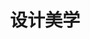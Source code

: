 ---
pageName: examination
title: 设计美学
period: 2016年01月
courseID: "04026"
description: 注意事项：<br />1. 本试卷分为两部分，第一部分为选择题，第二部分为非选择题。<br />2. 应考者必须按试题顺序在答题卡指定位置上作答，答在试卷上无效。<br />3. 涂写部分、画图部分必须使用2B铅笔，书写部分必须使用黑色字迹签字笔。
sections:
  - title: 选择题
    topics: 
      - title: 单项选择题（本大题共 20 小题，每小题 1 分，共 20 分）<br />在每小题列出的四个备选项中只有一个是符合题目要求的，请将其代码填写在题后的括号内。错选、多选或未选均无分。
        quetions: 
          - title: 认为“美学是研究美和美的规律”是把认识重点放在了审美的
            type: radio
            options:
              - answer: 主体方面
                isTrue: false
              - answer: 客体方面
                isTrue: false
              - answer: 主客体结合
                isTrue: false
              - answer: 主客体间的审美关系
                isTrue: false
          - title: 人类实践活动中存在大量审美现象，其中最高级、最典型的是
            type: radio
            options:
              - answer: 艺术活动
                isTrue: false
              - answer: 建筑活动
                isTrue: false
              - answer: 体育活动 
                isTrue: false
              - answer: 农业活动 
                isTrue: false
          - title: 美学成为一门独立学科的标志是1750年出版了
            type: radio
            options:
              - answer: 柏拉图的《大希庇阿斯》
                isTrue: false
              - answer: 亚里士多德的《诗学》
                isTrue: false
              - answer: 鲍姆加登的《美学》
                isTrue: false
              - answer: 黑格尔的《美学》
                isTrue: false
          - title: “言有尽而意无穷”，说明审美对象具有
            type: radio
            options:
              - answer: 封闭性
                isTrue: false
              - answer: 开放性
                isTrue: false
              - answer: 虚拟性
                isTrue: false
              - answer: 主观性
                isTrue: false
          - title: “胸中之竹、并非眼中之竹”，说明审美对象具有
            type: radio
            options:
              - answer: 非实体性
                isTrue: false
              - answer: 封闭性
                isTrue: false
              - answer: 限定性
                isTrue: false
              - answer: 真实性
                isTrue: false
          - title: 审美发生的重要标志是
            type: radio
            options:
              - answer: 原始审美意识
                isTrue: false
              - answer: 审美活动
                isTrue: false
              - answer: 审美现象
                isTrue: false
              - answer: 审美判断
                isTrue: false
          - title: “石穿空，惊涛拍岸”其意境在审美形态中属于
            type: radio
            options:
              - answer: 崇高
                isTrue: false
              - answer: 优美
                isTrue: false
              - answer: 荒诞
                isTrue: false
              - answer: 丑
                isTrue: false
          - title: 在西方美学史上，真正奠定了悲剧理论基础的是
            type: radio
            options:
              - answer: 柏拉图
                isTrue: false
              - answer: 亚里士多德
                isTrue: false
              - answer: 黑格尔
                isTrue: false
              - answer: 马克思
                isTrue: false
          - title: 第一部专门研究丑的美学专著是
            type: radio
            options:
              - answer: 鲍姆嘉通《美学》
                isTrue: false
              - answer: 黑格尔《哲学史讲演录》
                isTrue: false
              - answer: 克罗齐《美学原理》
                isTrue: false
              - answer: 罗森克兰兹《丑的美学》
                isTrue: false
          - title: 认为理性只是直观知识的摹写，近似于“镶嵌画中的碎片”的直观主义思想家是
            type: radio
            options:
              - answer: 叔本华
                isTrue: false
              - answer: 尼采
                isTrue: false
              - answer: 柏格森
                isTrue: false
              - answer: 克罗齐
                isTrue: false
          - title: 下述活动不带功利色彩的是
            type: radio
            options:
              - answer: 物质活动
                isTrue: false
              - answer: 科学研究
                isTrue: false
              - answer: 审美活动
                isTrue: false
              - answer: 道德活动
                isTrue: false
          - title: “睹物恩人”、“爱屋及乌”属于想象中的
            type: radio
            options:
              - answer: 类似联想
                isTrue: false
              - answer: 对比联想
                isTrue: false
              - answer: 接近联想
                isTrue: false
              - answer: 再造性联想
                isTrue: false
          - title: 将判断力划分为“规定判断力”和“反思判断力”的哲学家是
            type: radio
            options:
              - answer: 黑格尔
                isTrue: false
              - answer: 康德
                isTrue: false
              - answer: 席勒
                isTrue: false
              - answer: 歌德
                isTrue: false
          - title: 认为艺术起源于集体壳意识的哲学家是
            type: radio
            options:
              - answer: 弗洛依德
                isTrue: false
              - answer: 荣格
                isTrue: false
              - answer: 斯宾塞
                isTrue: false
              - answer: 柏格森
                isTrue: false
          - title: 下列不属于艺术范畴的是
            type: radio
            options:
              - answer: 绘画作品
                isTrue: false
              - answer: 音乐作品
                isTrue: false
              - answer: 科技作品
                isTrue: false
              - answer: 曲艺作品
                isTrue: false
          - title: 位于艺术品层次结构第二层次的是
            type: radio
            options:
              - answer: 形式符号层
                isTrue: false
              - answer: 物质实在层
                isTrue: false
              - answer: 意象世界层
                isTrue: false
              - answer: 意境超验层
                isTrue: false
          - title: 关于“意象”的“意”与“象”关系描述错误的是
            type: radio
            options:
              - answer: “意”无“象”无法显现
                isTrue: false
              - answer: “象”无“意”便空洞肤浅
                isTrue: false
              - answer: “象”以“意”为灵魂
                isTrue: false
              - answer: 二者是机械相加的关系
                isTrue: false
          - title: 从艺术品存在方式看，不属于其基本特征的是
            type: radio
            options:
              - answer: 他律性
                isTrue: false
              - answer: 形式符号性
                isTrue: false
              - answer: 开放性
                isTrue: false
              - answer: 封闭性
                isTrue: false
          - title: 属于时间艺术的是
            type: radio
            options:
              - answer: 雕塑
                isTrue: false
              - answer: 音乐
                isTrue: false
              - answer: 绘画
                isTrue: false
              - answer: 建筑
                isTrue: false
          - title: 席勒提出“审美教育”概念的著作是
            type: radio
            options:
              - answer: 《理想国》
                isTrue: false
              - answer: 《诗艺》
                isTrue: false
              - answer: 《为诗辩护》
                isTrue: false
              - answer: 《美育书简》
                isTrue: false
      - title: 多项选择题（本大题共54 小题，每小题 2 分，共 10 分）<br />在每小题列出的五个备选项中至少有两个是符合题目要求的，请将其代码填写在题后的括号内。错选、多选、少选或未选均无分。
        quetions: 
          - title: 席勒提出“审美教育”概念的著作是
            type: checkbox
            options:
              - answer: 审美意识
                isTrue: false
              - answer: 审美需求
                isTrue: false
              - answer: 美学思想
                isTrue: false
              - answer: 美学学科
                isTrue: false
              - answer: 审美经验
                isTrue: false
          - title: 审美活动的动力机制包括
            type: checkbox
            options:
              - answer: 审美需要
                isTrue: false
              - answer: 审美理想
                isTrue: false
              - answer: 审美关系
                isTrue: false
              - answer: 审美趣味
                isTrue: false
              - answer: 审美现象
                isTrue: false
          - title: 审美经验中作用最大的有
            type: checkbox
            options:
              - answer: 触觉
                isTrue: false
              - answer: 视觉
                isTrue: false
              - answer: 味觉
                isTrue: false
              - answer: 嗅觉
                isTrue: false
              - answer: 听觉
                isTrue: false
          - title: 关于意境的“有我之境”描述正确的是
            type: checkbox
            options:
              - answer: 意境的一种类型
                isTrue: false
              - answer: 由近代著名学者王国维在《人间词话》中提出
                isTrue: false
              - answer: 主观色彩明显
                isTrue: false
              - answer: 将“我”之情以较外露的方式投射到物象上
                isTrue: false
              - answer: 创作主体隐在艺术意象后面
                isTrue: false
          - title: 美育具有诉诸感性的基本特点，其表现是
            type: checkbox
            options:
              - answer: 以情感为中介
                isTrue: false
              - answer: 具有吸引力的感性对象
                isTrue: false
              - answer: 从外部强加于人
                isTrue: false
              - answer: 以形象为基础
                isTrue: false
              - answer: 直接推理
                isTrue: false
  - title: 非选择题
    topics: 
      - title: 名词解释题（本大题共 4 小题，每小题 3 分，共 12 分）
        quetions: 
          - title: 审美趣味
            type: textarea
            answer: 
          - title: 喻象
            type: textarea
            answer: 
          - title: 艺术的认识作用
            type: textarea
            answer: 
          - title: 灵感
            type: textarea
            answer: 
      - title: 简答题（本大题共 4 小题，每小题 7 分，共 28 分）
        quetions: 
          - title: 为什么说审美活动是人最具本己性的存在方式？
            type: textarea
            answer: 
          - title: 荒诞成为特殊的审美形态的原因是什么？
            type: textarea
            answer: 
          - title: 简述意象由精神性存在向艺术品转化的过程。
            type: textarea
            answer: 
          - title: 建筑艺术具有哪些审美特征？
            type: textarea
            answer: 
      - title: 论述题（本大题共共 2 小题，每小题 15 分，共 40 分）
        quetions: 
          - title: 结合具体事例说明想象在欣赏文学艺术作品中的作用。
            type: textarea
            answer: 
          - title: 试述审美是艺术最核心的功能，并举例说明。
            type: textarea
            answer: 
---